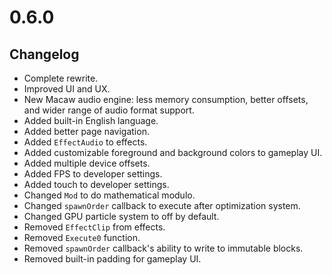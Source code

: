 # 0.6.0

## Changelog

-   Complete rewrite.
-   Improved UI and UX.
-   New Macaw audio engine: less memory consumption, better offsets, and wider range of audio format support.
-   Added built-in English language.
-   Added better page navigation.
-   Added `EffectAudio` to effects.
-   Added customizable foreground and background colors to gameplay UI.
-   Added multiple device offsets.
-   Added FPS to developer settings.
-   Added touch to developer settings.
-   Changed `Mod` to do mathematical modulo.
-   Changed `spawnOrder` callback to execute after optimization system.
-   Changed GPU particle system to off by default.
-   Removed `EffectClip` from effects.
-   Removed `Execute0` function.
-   Removed `spawnOrder` callback's ability to write to immutable blocks.
-   Removed built-in padding for gameplay UI.
